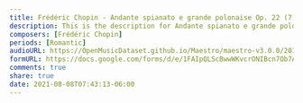 ```yaml
---
title: Frédéric Chopin - Andante spianato e grande polonaise Op. 22 (7)
description: This is the description for Andante spianato e grande polonaise Op. 22 by Frédéric Chopin
composers: [Frédéric Chopin]
periods: [Romantic]
audioURL: https://OpenMusicDataset.github.io/Maestro/maestro-v3.0.0/2017/MIDI-Unprocessed_071_PIANO071_MID--AUDIO-split_07-08-17_Piano-e_1-04_wav--3.midi
formURL: https://docs.google.com/forms/d/e/1FAIpQLScBwwWKvcrONIBcn7Ob7A1C16cFaVHgB8C9iU3VNADNOwKXEw/viewform
comments: true
share: true
date: 2021-08-08T07:43:13-06:00
---
```

